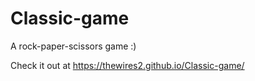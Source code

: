 # Classic-game
A rock-paper-scissors game :)

Check it out at https://thewires2.github.io/Classic-game/
